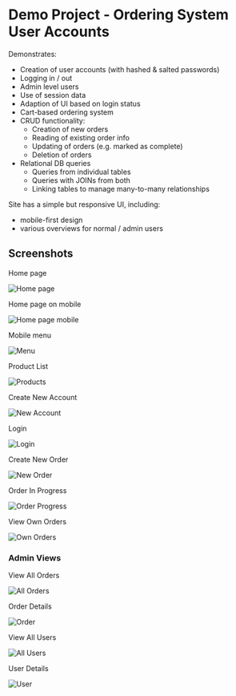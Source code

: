 # Demo Project - Ordering System User Accounts

Demonstrates: 

- Creation of user accounts (with hashed & salted passwords)
- Logging in / out
- Admin level users
- Use of session data
- Adaption of UI based on login status
- Cart-based ordering system
- CRUD functionality:
   - Creation of new orders
   - Reading of existing order info
   - Updating of orders (e.g. marked as complete)
   - Deletion of orders
- Relational DB queries
   - Queries from individual tables
   - Queries with JOINs from both
   - Linking tables to manage many-to-many relationships


Site has a simple but responsive UI, including:
- mobile-first design
- various overviews for normal / admin users


## Screenshots

Home page

![Home page](ui/ui-home.png)

Home page on mobile

![Home page mobile](ui/ui-mob.png)

Mobile menu

![Menu](ui/ui-mob-menu.png)

Product List

![Products](ui/ui-products.png)

Create New Account

![New Account](ui/ui-account.png)

Login

![Login](ui/ui-login.png)

Create New Order

![New Order](ui/ui-order-new.png)

Order In Progress

![Order Progress](ui/ui-order-progress.png)

View Own Orders

![Own Orders](ui/ui-orders.png)

### Admin Views

View All Orders

![All Orders](ui/ui-orders-all.png)

Order Details

![Order](ui/ui-order.png)

View All Users

![All Users](ui/ui-users-all.png)

User Details

![User](ui/ui-user.png)


